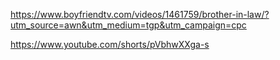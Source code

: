 https://www.boyfriendtv.com/videos/1461759/brother-in-law/?utm_source=awn&utm_medium=tgp&utm_campaign=cpc

https://www.youtube.com/shorts/pVbhwXXga-s

